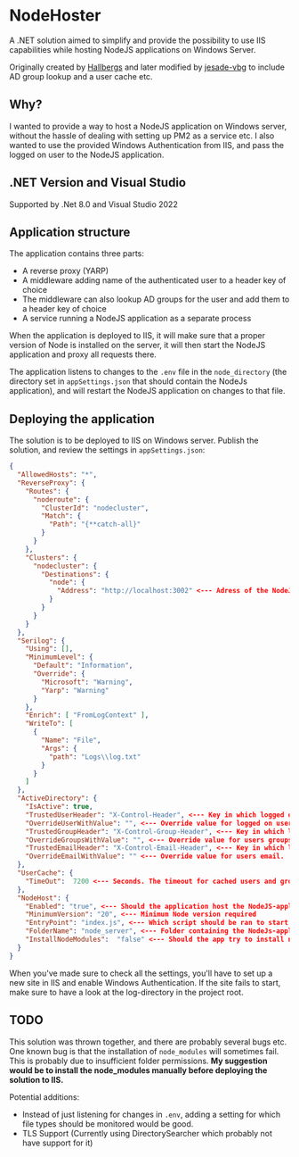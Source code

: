 # NodeHoster

A .NET solution aimed to simplify and provide the possibility to use IIS capabilities while hosting NodeJS applications on Windows Server.

Originally created by [Hallbergs](https://github.com/Hallbergs) and later modified by [jesade-vbg](https://github.com/jesade-vbg) to include AD group lookup and a user cache etc.

## Why?

I wanted to provide a way to host a NodeJS application on Windows server, without the hassle of dealing with setting up PM2 as a service etc. I also wanted to use the provided Windows Authentication from IIS, and pass the logged on user to the NodeJS application.

## .NET Version and Visual Studio

Supported by .Net 8.0 and Visual Studio 2022

## Application structure

The application contains three parts:

- A reverse proxy (YARP)
- A middleware adding name of the authenticated user to a header key of choice
- The middleware can also lookup AD groups for the user and add them to a header key of choice
- A service running a NodeJS application as a separate process

When the application is deployed to IIS, it will make sure that a proper version of Node is installed on the server, it will then start the NodeJS application and proxy all requests there.

The application listens to changes to the `.env` file in the `node_directory` (the directory set in `appSettings.json` that should contain the NodeJs application), and will restart the NodeJS application on changes to that file.

## Deploying the application

The solution is to be deployed to IIS on Windows server. Publish the solution, and review the settings in `appSettings.json`:

```json
{
  "AllowedHosts": "*",
  "ReverseProxy": {
    "Routes": {
      "noderoute": {
        "ClusterId": "nodecluster",
        "Match": {
          "Path": "{**catch-all}"
        }
      }
    },
    "Clusters": {
      "nodecluster": {
        "Destinations": {
          "node": {
            "Address": "http://localhost:3002" <--- Adress of the NodeJS application
          }
        }
      }
    }
  },
  "Serilog": {
    "Using": [],
    "MinimumLevel": {
      "Default": "Information",
      "Override": {
        "Microsoft": "Warning",
        "Yarp": "Warning"
      }
    },
    "Enrich": [ "FromLogContext" ],
    "WriteTo": [
      {
        "Name": "File",
        "Args": {
          "path": "Logs\\log.txt"
        }
      }
    ]
  },
  "ActiveDirectory": {
    "IsActive": true,
    "TrustedUserHeader": "X-Control-Header", <--- Key in which logged on user is sent
    "OverrideUserWithValue": "", <--- Override value for logged on user
    "TrustedGroupHeader": "X-Control-Group-Header", <--- Key in which logged on users groups is sent
    "OverrideGroupsWithValue": "", <--- Override value for users groups, comma separated.
    "TrustedEmailHeader": "X-Control-Email-Header", <--- Key in which logged on users email is sent
    "OverrideEmailWithValue": "" <--- Override value for users email.
  },
  "UserCache": {
    "TimeOut":  7200 <--- Seconds. The timeout for cached users and groups. Timeout is per user. (7200s = 2 hours)
  },
  "NodeHost": {
    "Enabled": "true", <--- Should the application host the NodeJS-application?
    "MinimumVersion": "20", <--- Minimum Node version required
    "EntryPoint": "index.js", <--- Which script should be ran to start the app?
    "FolderName": "node_server", <--- Folder containing the NodeJs-application
    "InstallNodeModules":  "false" <--- Should the app try to install node_modules?
  }
}
```

When you've made sure to check all the settings, you'll have to set up a new site in IIS and enable Windows Authentication. If the site fails to start, make sure to have a look at the log-directory in the project root.

## TODO

This solution was thrown together, and there are probably several bugs etc. One known bug is that the installation of `node_modules` will sometimes fail. This is probably due to insufficient folder permissions. **My suggestion would be to install the node_modules manually before deploying the solution to IIS.**

Potential additions:

- Instead of just listening for changes in `.env`, adding a setting for which file types should be monitored would be good.
- TLS Support (Currently using DirectorySearcher which probably not have support for it)
